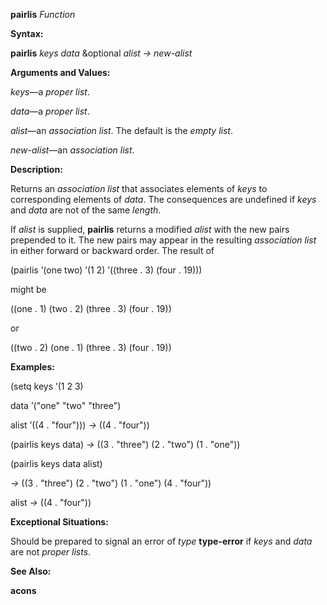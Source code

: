 **pairlis** *Function* 

**Syntax:** 

**pairlis** *keys data* &optional *alist → new-alist* 

**Arguments and Values:** 

*keys*—a *proper list*. 

*data*—a *proper list*. 

*alist*—an *association list*. The default is the *empty list*. 

*new-alist*—an *association list*. 

**Description:** 

Returns an *association list* that associates elements of *keys* to corresponding elements of *data*. The consequences are undefined if *keys* and *data* are not of the same *length*. 

If *alist* is supplied, **pairlis** returns a modified *alist* with the new pairs prepended to it. The new pairs may appear in the resulting *association list* in either forward or backward order. The result of 

(pairlis ’(one two) ’(1 2) ’((three . 3) (four . 19))) 

might be 

((one . 1) (two . 2) (three . 3) (four . 19)) 

or 



 

 

((two . 2) (one . 1) (three . 3) (four . 19)) 

**Examples:** 

(setq keys ’(1 2 3) 

data ’("one" "two" "three") 

alist ’((4 . "four"))) *→* ((4 . "four")) 

(pairlis keys data) *→* ((3 . "three") (2 . "two") (1 . "one")) 

(pairlis keys data alist) 

*→* ((3 . "three") (2 . "two") (1 . "one") (4 . "four")) 

alist *→* ((4 . "four")) 

**Exceptional Situations:** 

Should be prepared to signal an error of *type* **type-error** if *keys* and *data* are not *proper lists*. 

**See Also:** 

**acons** 

